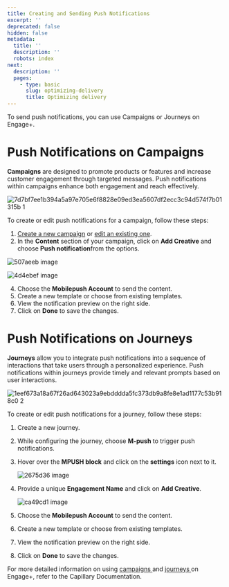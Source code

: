 ```yaml
---
title: Creating and Sending Push Notifications
excerpt: ''
deprecated: false
hidden: false
metadata:
  title: ''
  description: ''
  robots: index
next:
  description: ''
  pages:
    - type: basic
      slug: optimizing-delivery
      title: Optimizing delivery
---
```

To send push notifications, you can use Campaigns or Journeys on Engage+.

# Push Notifications on Campaigns

**Campaigns** are designed to promote products or features and increase customer engagement through targeted messages. Push notifications within campaigns enhance both engagement and reach effectively.

![7d7bf7ee1b394a5a97e705e6f8828e09ed3ea5607df2ecc3c94d574f7b01315b 1](https://files.readme.io/7d7bf7ee1b394a5a97e705e6f8828e09ed3ea5607df2ecc3c94d574f7b01315b-1.png)

To create or edit push notifications for a campaign, follow these steps:

1. [Create a new campaign](https://docs.capillarytech.com/docs/create-a-campaign) or [edit an existing one](https://docs.capillarytech.com/docs/modify-a-campaign).
2. In the **Content** section of your campaign, click on **Add Creative** and choose **Push notification**from the options.

![507aeeb image](https://files.readme.io/507aeeb-image.png)

![4d4ebef image](https://files.readme.io/4d4ebef-image.png)

4. Choose the **Mobilepush Account** to send the content.
5. <Anchor label="Create a new template" target="_blank" href="https://docs.capillarytech.com/docs/create-push-notification-template#/">Create a new template</Anchor> or choose from existing templates.
6. View the notification preview on the right side.
7. Click on **Done** to save the changes.

# Push Notifications on Journeys

**Journeys** allow you to integrate push notifications into a sequence of interactions that take users through a personalized experience. Push notifications within journeys provide timely and relevant prompts based on user interactions.

![1eef673a18a67f26ad643023a9ebdddda5fc373db9a8fe8e1ad1177c53b918c0 2](https://files.readme.io/1eef673a18a67f26ad643023a9ebdddda5fc373db9a8fe8e1ad1177c53b918c0-2.png)

To create or edit push notifications for a journey, follow these steps:

1. Create a new journey.
2. While configuring the journey, choose **M-push** to trigger push notifications.
3. Hover over the **MPUSH block** and click on the **settings** icon next to it.

   ![2675d36 image](https://files.readme.io/2675d36-image.png)
4. Provide a unique **Engagement Name** and click on **Add Creative**.

   ![ca49cd1 image](https://files.readme.io/ca49cd1-image.png)
5. Choose the **Mobilepush Account** to send the content.
6. <Anchor label="Create a new template" target="_blank" href="https://docs.capillarytech.com/docs/create-push-notification-template#/">Create a new template</Anchor> or choose from existing templates.
7. View the notification preview on the right side.
8. Click on **Done** to save the changes.

For more detailed information on using [campaigns ](https://docs.capillarytech.com/docs/campaign-settings)and [journeys ](https://docs.capillarytech.com/docs/journeys)on Engage+, refer to the Capillary Documentation.
